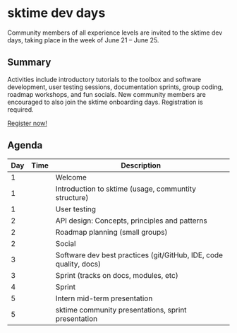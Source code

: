 # sktime dev days
Community members of all experience levels are invited to the sktime dev days, taking place in the week of June 21 – June 25.

## Summary
Activities include introductory tutorials to the toolbox and software development, user testing sessions, documentation sprints, group coding, roadmap workshops, and fun socials. New community members are encouraged to also join the sktime onboarding days. Registration is required. 

[Register now!]()

## Agenda
|Day | Time | Description|
|---|---|---|
| 1 |  | Welcome |
| 1 |  | Introduction to sktime (usage, communtity structure) |
| 1 |  | User testing |
| 2 |  | API design: Concepts, principles and patterns | 
| 2 |  | Roadmap planning (small groups) |
| 2 |  | Social |
| 3 |  | Software dev best practices (git/GitHub, IDE, code quality, docs) |
| 3 |  | Sprint (tracks on docs, modules, etc) |
| 4 |  | Sprint |
| 5 |  | Intern mid-term presentation |
| 5 |  | sktime community presentations, sprint presentation |
